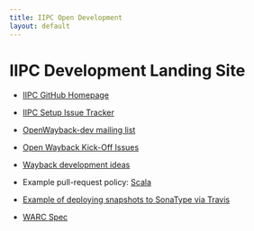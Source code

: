 ```yaml
---
title: IIPC Open Development
layout: default
---
```


IIPC Development Landing Site
=============================

* [IIPC GitHub Homepage](https://github.com/iipc)
* [IIPC Setup Issue Tracker](https://github.com/iipc/iipc.github.io/issues)
* [OpenWayback-dev mailing list](https://groups.google.com/forum/#!forum/open-wayback-dev)

* [Open Wayback Kick-Off Issues](https://docs.google.com/spreadsheet/ccc?key=0AsZzGhlaygesdE05cW9NZER3dF9nTjVxM1d2YVNrTGc#gid=0)
* [Wayback development ideas](https://docs.google.com/document/d/1bAsTD0gpouSjNZ71ggQnsmnZC9mUsaw-s7hlVTXQewc/edit#)

* Example pull-request policy: [Scala](http://docs.scala-lang.org/scala/pull-request-policy.html)
* [Example of deploying snapshots to SonaType via Travis](http://blog.xeiam.com/2013/05/configure-travis-ci-to-deploy-snapshots.html)
* [WARC Spec](http://bibnum.bnf.fr/warc/WARC_ISO_28500_version1_latestdraft.pdf)

